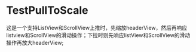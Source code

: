 # TestPullToScale
这是一个支持ListView和ScrollView上推时，先缩放headerView，然后再响应listview和ScrollView的滑动操作；下拉时则先响应listView和ScrollView的滑动操作再放大headerView;
